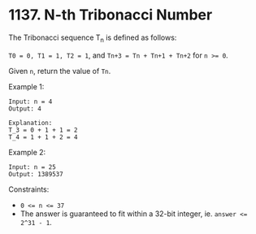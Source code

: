 # 1137. N-th Tribonacci Number

The Tribonacci sequence T<sub>n</sub> is defined as follows:

`T0 = 0, T1 = 1, T2 = 1`, and `Tn+3 = Tn + Tn+1 + Tn+2` for `n >= 0`.

Given `n`, return the value of `Tn`.

Example 1:

    Input: n = 4
    Output: 4

    Explanation:
    T_3 = 0 + 1 + 1 = 2
    T_4 = 1 + 1 + 2 = 4

Example 2:

    Input: n = 25
    Output: 1389537

Constraints:

- `0 <= n <= 37`
- The answer is guaranteed to fit within a 32-bit integer, ie. `answer <= 2^31 - 1`.